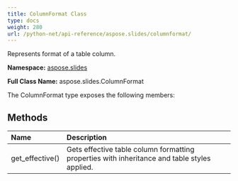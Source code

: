 ```yaml
---
title: ColumnFormat Class
type: docs
weight: 280
url: /python-net/api-reference/aspose.slides/columnformat/
---
```


Represents format of a table column.

**Namespace:** [aspose.slides](/slides/python-net/api-reference/aspose.slides/)

**Full Class Name:** aspose.slides.ColumnFormat



The ColumnFormat type exposes the following members:
## **Methods**
|**Name**|**Description**|
| :- | :- |
|get_effective()|Gets effective table column formatting properties with inheritance and table styles applied.|
